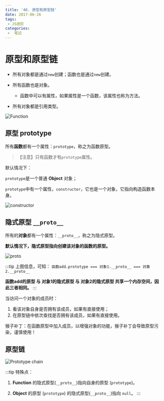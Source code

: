 ```yaml
---
title: '46. 原型和原型链'
date: 2017-06-26
tags:
 - JS进阶
categories:
 -  笔记
---
```


# 原型和原型链

- 所有对象都是通过`new`创建；函数也是通过`new`创建。

- 所有函数也是对象。

  - 函数中可以有属性，如果属性是一个函数，该属性也称为方法。

- 所有对象都是引用类型。


![Function](https://gitee.com/n65312/Typora-images/raw/master/uPic/Function-20200922dS5LS6.png)

## 原型 prototype

所有**函数**都有一个属性：`prototype`，称之为函数原型。

> 【注意】只有函数才有`prototype`属性。

默认情况下：

`prototype`是一个普通 **Object** 对象；

`prototype`中有一个属性，`constructor`，它也是一个对象，它指向构造函数本身。


![constructor](https://gitee.com/n65312/Typora-images/raw/master/uPic/constructor-20200922NNet02.png)

## 隐式原型 `__proto__`

所有的**对象**都有一个属性：`__proto__`，称之为隐式原型。

**默认情况下，隐式原型指向创建该对象的函数的原型。**


![proto](https://gitee.com/n65312/Typora-images/raw/master/uPic/proto-202009220zHZtx.png)

:::tip 上图信息，可知：
`函数add.prototype === 对象1.__proto__ === 对象2.__proto__`

**函数add的原型 与 对象1的隐式原型 与 对象2的隐式原型 共享一个内存空间，因此三者相同。**
:::

当访问一个对象的成员时：

1. 看该对象自身是否拥有该成员，如果有直接使用；
2. 在原型链中依次查找是否拥有该成员，如果有直接使用。

猴子补丁：在函数原型中加入成员，以增强对象的功能，猴子补丁会导致原型污染，谨慎使用！

## 原型链


![Prototype chain](https://gitee.com/n65312/Typora-images/raw/master/uPic/Prototype%20chain-20200922Rodayf.png)

:::tip 特殊点：
1. **Function** 的隐式原型(`__proto__`)指向自身的原型 (`prototype`)。

2. **Object** 的原型 (`prototype`) 的隐式原型(`__proto__`)指向 `null`。
:::
